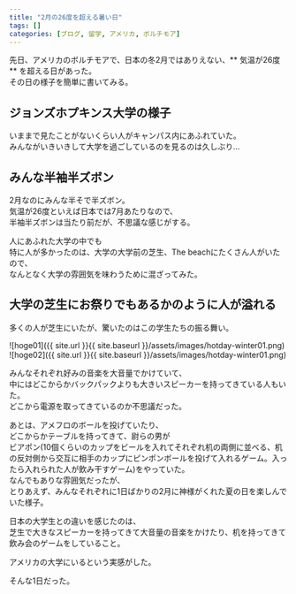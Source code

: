 ```yaml
---
title: "2月の26度を超える暑い日"
tags: []
categories: [ブログ, 留学, アメリカ, ボルチモア]
---
```


先日、アメリカのボルチモアで、日本の冬2月ではありえない、** 気温が26度** を超える日があった。  
その日の様子を簡単に書いてみる。  

## ジョンズホプキンス大学の様子

いままで見たことがないくらい人がキャンパス内にあふれていた。  
みんながいきいきして大学を過ごしているのを見るのは久しぶり...  


## みんな半袖半ズボン

2月なのにみんな半そで半ズボン。  
気温が26度といえば日本では7月あたりなので、  
半袖半ズボンは当たり前だが、不思議な感じがする。  

人にあふれた大学の中でも  
特に人が多かったのは、大学の大学前の芝生、The beachにたくさん人がいたので、  
なんとなく大学の雰囲気を味わうために混ざってみた。  

## 大学の芝生にお祭りでもあるかのように人が溢れる

多くの人が芝生にいたが、驚いたのはこの学生たちの振る舞い。  

![hoge01]({{ site.url }}{{ site.baseurl }}/assets/images/hotday-winter01.png)  
![hoge02]({{ site.url }}{{ site.baseurl }}/assets/images/hotday-winter01.png)  

みんなそれぞれ好みの音楽を大音量でかけていて、  
中にはどこからかバックパックよりも大きいスピーカーを持ってきている人もいた。  
どこから電源を取ってきているのか不思議だった。  

あとは、アメフロのボールを投げていたり、  
どこからかテーブルを持ってきて、尉らの男が  
ビアポン(10個くらいのカップをビールを入れてそれぞれ机の両側に並べる、机の反対側から交互に相手のカップにピンポンボールを投げて入れるゲーム。入ったら入れられた人が飲み干すゲーム)をやっていた。  
なんでもありな雰囲気だったが、  
とりあえず、みんなそれぞれに1日ばかりの2月に神様がくれた夏の日を楽しんでいた様子。  

日本の大学生との違いを感じたのは、  
芝生で大きなスピーカーを持ってきて大音量の音楽をかけたり、机を持ってきて飲み会のゲームをしていること。  

アメリカの大学にいるという実感がした。  

そんな1日だった。  


